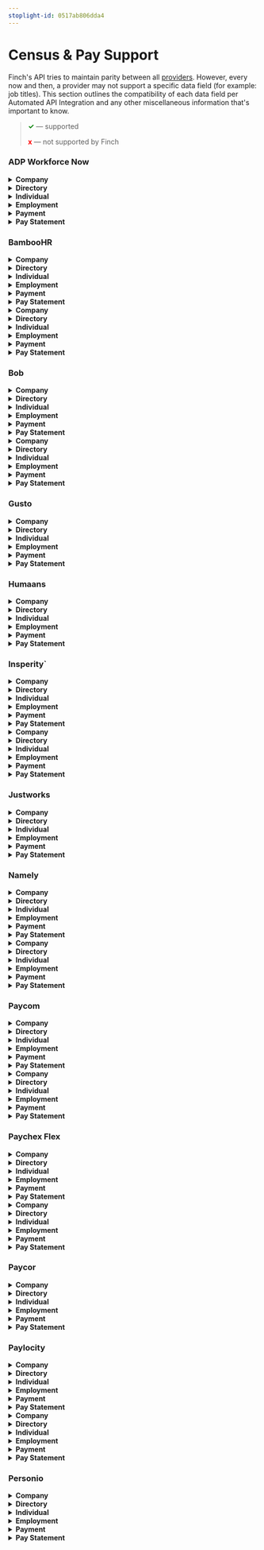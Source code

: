 ```yaml
---
stoplight-id: 0517ab806dda4
---
```


# Census & Pay Support

Finch's API tries to maintain parity between all [providers](./Providers.md). However, every now and then, a provider may not support a specific data field (for example: job titles). This section outlines the compatibility of each data field per Automated API Integration and any other miscellaneous information that's important to know.

<!-- theme: info -->

> <strong><span style="color:green">✓</span></strong> — supported
>
> <strong><span style="color:red">x</span></strong> — not supported by Finch

### ADP Workforce Now
<!--
type: tab
title: Credentials
-->
<details>
<summary><strong style="display:inline">Company</strong></summary>


  Field | Support
  ---- | -----
  `id` | <strong><span style="color:green">✓</span></strong>
  `legal_name` | <strong><span style="color:green">✓</span></strong>
  `entity.type` | <strong><span style="color:green">✓</span></strong>
  `entity.subtype` | <strong><span style="color:green">✓</span></strong>
  `primary_email` | <strong><span style="color:green">✓</span></strong>
  `primary_phone_number` | <strong><span style="color:green">✓</span></strong>
  `ein` | <strong><span style="color:green">✓</span></strong>
  `departments[]` | <strong><span style="color:green">✓</span></strong>
  `departments[].parent`| <strong><span style="color:green">✓</span></strong>
  `departments[].parent.name`| <strong><span style="color:green">✓</span></strong>
  `locations[].line1` | <strong><span style="color:red">x</span></strong>
  `locations[].line2` | <strong><span style="color:red">x</span></strong>
  `locations[].city` | <strong><span style="color:red">x</span></strong>
  `locations[].state` |<strong><span style="color:red">x</span></strong>
  `locations[].postal_code` | <strong><span style="color:red">x</span></strong>
  `locations[].country` | <strong><span style="color:red">x</span></strong>
  `accounts[].routing_number` | <strong><span style="color:red">x</span></strong>
  `accounts[].account_name` | <strong><span style="color:red">x</span></strong>
  `accounts[].institution_name` | <strong><span style="color:red">x</span></strong>
  `accounts[].account_type` | <strong><span style="color:red">x</span></strong>
  `accounts[].account_number` | <strong><span style="color:red">x</span></strong>

</details>

<details>
<summary><strong style="display:inline">Directory</strong></summary>

  Field | Support
  --- | ---
  `id` | <strong><span style="color:green">✓</span></strong>
  `first_name` | <strong><span style="color:green">✓</span></strong>
  `middle_name` | <strong><span style="color:green">✓</span></strong>
  `last_name` | <strong><span style="color:green">✓</span></strong>
  `manager.id` | <strong><span style="color:green">✓</span></strong>
  `department.name` | <strong><span style="color:green">✓</span></strong>
  `is_active` | <strong><span style="color:green">✓</span></strong>

</details>

<details>
<summary><strong style="display:inline">Individual</strong></summary>


  Field | Support
  --- | ---
  `id` | <strong><span style="color:green">✓</span></strong>
  `first_name` | <strong><span style="color:green">✓</span></strong>
  `middle_name` | <strong><span style="color:green">✓</span></strong>
  `last_name` | <strong><span style="color:green">✓</span></strong>
  `manager.id` | <strong><span style="color:green">✓</span></strong>
  `department.name` | <strong><span style="color:green">✓</span></strong>
  `is_active` | <strong><span style="color:green">✓</span></strong>

</details>

<details>
<summary><strong style="display:inline">Employment</strong></summary>


  Field | Support
  --- | ---
  `id` | <strong><span style="color:green">✓</span></strong>
  `first_name` | <strong><span style="color:green">✓</span></strong>
  `middle_name` | <strong><span style="color:green">✓</span></strong>
  `last_name` | <strong><span style="color:green">✓</span></strong>
  `manager.id` | <strong><span style="color:green">✓</span></strong>
  `department.name` | <strong><span style="color:green">✓</span></strong>
  `is_active` | <strong><span style="color:green">✓</span></strong>

</details>

<details>
<summary><strong style="display:inline">Payment</strong></summary>


  Field | Support
  --- | ---
  `id` | <strong><span style="color:green">✓</span></strong>
  `first_name` | <strong><span style="color:green">✓</span></strong>
  `middle_name` | <strong><span style="color:green">✓</span></strong>
  `last_name` | <strong><span style="color:green">✓</span></strong>
  `manager.id` | <strong><span style="color:green">✓</span></strong>
  `department.name` | <strong><span style="color:green">✓</span></strong>
  `is_active` | <strong><span style="color:green">✓</span></strong>

</details>

<details>
<summary><strong style="display:inline">Pay Statement</strong></summary>


  Field | Support
  --- | ---
  `id` | <strong><span style="color:green">✓</span></strong>
  `first_name` | <strong><span style="color:green">✓</span></strong>
  `middle_name` | <strong><span style="color:green">✓</span></strong>
  `last_name` | <strong><span style="color:green">✓</span></strong>
  `manager.id` | <strong><span style="color:green">✓</span></strong>
  `department.name` | <strong><span style="color:green">✓</span></strong>
  `is_active` | <strong><span style="color:green">✓</span></strong>

</details>

<!-- type: tab-end -->

### BambooHR
<!--
type: tab
title: Credentials
-->
<details>
<summary><strong style="display:inline">Company</strong></summary>


  Field | Support
  ---- | -----
  `id` | <strong><span style="color:green">✓</span></strong>
  `legal_name` | <strong><span style="color:green">✓</span></strong>
  `entity.type` | <strong><span style="color:green">✓</span></strong>
  `entity.subtype` | <strong><span style="color:green">✓</span></strong>
  `primary_email` | <strong><span style="color:green">✓</span></strong>
  `primary_phone_number` | <strong><span style="color:green">✓</span></strong>
  `ein` | <strong><span style="color:green">✓</span></strong>
  `departments[]` | <strong><span style="color:green">✓</span></strong>
  `departments[].parent`| <strong><span style="color:green">✓</span></strong>
  `departments[].parent.name`| <strong><span style="color:green">✓</span></strong>
  `locations[].line1` | <strong><span style="color:red">x</span></strong>
  `locations[].line2` | <strong><span style="color:red">x</span></strong>
  `locations[].city` | <strong><span style="color:red">x</span></strong>
  `locations[].state` |<strong><span style="color:red">x</span></strong>
  `locations[].postal_code` | <strong><span style="color:red">x</span></strong>
  `locations[].country` | <strong><span style="color:red">x</span></strong>
  `accounts[].routing_number` | <strong><span style="color:red">x</span></strong>
  `accounts[].account_name` | <strong><span style="color:red">x</span></strong>
  `accounts[].institution_name` | <strong><span style="color:red">x</span></strong>
  `accounts[].account_type` | <strong><span style="color:red">x</span></strong>
  `accounts[].account_number` | <strong><span style="color:red">x</span></strong>

</details>

<details>
<summary><strong style="display:inline">Directory</strong></summary>

  Field | Support
  --- | ---
  `id` | <strong><span style="color:green">✓</span></strong>
  `first_name` | <strong><span style="color:green">✓</span></strong>
  `middle_name` | <strong><span style="color:green">✓</span></strong>
  `last_name` | <strong><span style="color:green">✓</span></strong>
  `manager.id` | <strong><span style="color:green">✓</span></strong>
  `department.name` | <strong><span style="color:green">✓</span></strong>
  `is_active` | <strong><span style="color:green">✓</span></strong>

</details>

<details>
<summary><strong style="display:inline">Individual</strong></summary>


  Field | Support
  --- | ---
  `id` | <strong><span style="color:green">✓</span></strong>
  `first_name` | <strong><span style="color:green">✓</span></strong>
  `middle_name` | <strong><span style="color:green">✓</span></strong>
  `last_name` | <strong><span style="color:green">✓</span></strong>
  `manager.id` | <strong><span style="color:green">✓</span></strong>
  `department.name` | <strong><span style="color:green">✓</span></strong>
  `is_active` | <strong><span style="color:green">✓</span></strong>

</details>

<details>
<summary><strong style="display:inline">Employment</strong></summary>


  Field | Support
  --- | ---
  `id` | <strong><span style="color:green">✓</span></strong>
  `first_name` | <strong><span style="color:green">✓</span></strong>
  `middle_name` | <strong><span style="color:green">✓</span></strong>
  `last_name` | <strong><span style="color:green">✓</span></strong>
  `manager.id` | <strong><span style="color:green">✓</span></strong>
  `department.name` | <strong><span style="color:green">✓</span></strong>
  `is_active` | <strong><span style="color:green">✓</span></strong>

</details>

<details>
<summary><strong style="display:inline">Payment</strong></summary>


  Field | Support
  --- | ---
  `id` | <strong><span style="color:green">✓</span></strong>
  `first_name` | <strong><span style="color:green">✓</span></strong>
  `middle_name` | <strong><span style="color:green">✓</span></strong>
  `last_name` | <strong><span style="color:green">✓</span></strong>
  `manager.id` | <strong><span style="color:green">✓</span></strong>
  `department.name` | <strong><span style="color:green">✓</span></strong>
  `is_active` | <strong><span style="color:green">✓</span></strong>

</details>

<details>
<summary><strong style="display:inline">Pay Statement</strong></summary>


  Field | Support
  --- | ---
  `id` | <strong><span style="color:green">✓</span></strong>
  `first_name` | <strong><span style="color:green">✓</span></strong>
  `middle_name` | <strong><span style="color:green">✓</span></strong>
  `last_name` | <strong><span style="color:green">✓</span></strong>
  `manager.id` | <strong><span style="color:green">✓</span></strong>
  `department.name` | <strong><span style="color:green">✓</span></strong>
  `is_active` | <strong><span style="color:green">✓</span></strong>

</details>


<!--
type: tab
title: API
-->
<details>
<summary><strong style="display:inline">Company</strong></summary>


  Field | Support
  ---- | -----
  `id` | <strong><span style="color:green">✓</span></strong>
  `legal_name` | <strong><span style="color:green">✓</span></strong>
  `entity.type` | <strong><span style="color:green">✓</span></strong>
  `entity.subtype` | <strong><span style="color:green">✓</span></strong>
  `primary_email` | <strong><span style="color:green">✓</span></strong>
  `primary_phone_number` | <strong><span style="color:green">✓</span></strong>
  `ein` | <strong><span style="color:green">✓</span></strong>
  `departments[]` | <strong><span style="color:green">✓</span></strong>
  `departments[].parent`| <strong><span style="color:green">✓</span></strong>
  `departments[].parent.name`| <strong><span style="color:green">✓</span></strong>
  `locations[].line1` | <strong><span style="color:red">x</span></strong>
  `locations[].line2` | <strong><span style="color:red">x</span></strong>
  `locations[].city` | <strong><span style="color:red">x</span></strong>
  `locations[].state` |<strong><span style="color:red">x</span></strong>
  `locations[].postal_code` | <strong><span style="color:red">x</span></strong>
  `locations[].country` | <strong><span style="color:red">x</span></strong>
  `accounts[].routing_number` | <strong><span style="color:red">x</span></strong>
  `accounts[].account_name` | <strong><span style="color:red">x</span></strong>
  `accounts[].institution_name` | <strong><span style="color:red">x</span></strong>
  `accounts[].account_type` | <strong><span style="color:red">x</span></strong>
  `accounts[].account_number` | <strong><span style="color:red">x</span></strong>

</details>

<details>
<summary><strong style="display:inline">Directory</strong></summary>

  Field | Support
  --- | ---
  `id` | <strong><span style="color:green">✓</span></strong>
  `first_name` | <strong><span style="color:green">✓</span></strong>
  `middle_name` | <strong><span style="color:green">✓</span></strong>
  `last_name` | <strong><span style="color:green">✓</span></strong>
  `manager.id` | <strong><span style="color:green">✓</span></strong>
  `department.name` | <strong><span style="color:green">✓</span></strong>
  `is_active` | <strong><span style="color:green">✓</span></strong>

</details>

<details>
<summary><strong style="display:inline">Individual</strong></summary>


  Field | Support
  --- | ---
  `id` | <strong><span style="color:green">✓</span></strong>
  `first_name` | <strong><span style="color:green">✓</span></strong>
  `middle_name` | <strong><span style="color:green">✓</span></strong>
  `last_name` | <strong><span style="color:green">✓</span></strong>
  `manager.id` | <strong><span style="color:green">✓</span></strong>
  `department.name` | <strong><span style="color:green">✓</span></strong>
  `is_active` | <strong><span style="color:green">✓</span></strong>

</details>

<details>
<summary><strong style="display:inline">Employment</strong></summary>


  Field | Support
  --- | ---
  `id` | <strong><span style="color:green">✓</span></strong>
  `first_name` | <strong><span style="color:green">✓</span></strong>
  `middle_name` | <strong><span style="color:green">✓</span></strong>
  `last_name` | <strong><span style="color:green">✓</span></strong>
  `manager.id` | <strong><span style="color:green">✓</span></strong>
  `department.name` | <strong><span style="color:green">✓</span></strong>
  `is_active` | <strong><span style="color:green">✓</span></strong>

</details>

<details>
<summary><strong style="display:inline">Payment</strong></summary>


  Field | Support
  --- | ---
  `id` | <strong><span style="color:green">✓</span></strong>
  `first_name` | <strong><span style="color:green">✓</span></strong>
  `middle_name` | <strong><span style="color:green">✓</span></strong>
  `last_name` | <strong><span style="color:green">✓</span></strong>
  `manager.id` | <strong><span style="color:green">✓</span></strong>
  `department.name` | <strong><span style="color:green">✓</span></strong>
  `is_active` | <strong><span style="color:green">✓</span></strong>

</details>

<details>
<summary><strong style="display:inline">Pay Statement</strong></summary>


  Field | Support
  --- | ---
  `id` | <strong><span style="color:green">✓</span></strong>
  `first_name` | <strong><span style="color:green">✓</span></strong>
  `middle_name` | <strong><span style="color:green">✓</span></strong>
  `last_name` | <strong><span style="color:green">✓</span></strong>
  `manager.id` | <strong><span style="color:green">✓</span></strong>
  `department.name` | <strong><span style="color:green">✓</span></strong>
  `is_active` | <strong><span style="color:green">✓</span></strong>

</details>

<!-- type: tab-end -->

### Bob
<!--
type: tab
title: Credentials
-->
<details>
<summary><strong style="display:inline">Company</strong></summary>


  Field | Support
  ---- | -----
  `id` | <strong><span style="color:green">✓</span></strong>
  `legal_name` | <strong><span style="color:green">✓</span></strong>
  `entity.type` | <strong><span style="color:green">✓</span></strong>
  `entity.subtype` | <strong><span style="color:green">✓</span></strong>
  `primary_email` | <strong><span style="color:green">✓</span></strong>
  `primary_phone_number` | <strong><span style="color:green">✓</span></strong>
  `ein` | <strong><span style="color:green">✓</span></strong>
  `departments[]` | <strong><span style="color:green">✓</span></strong>
  `departments[].parent`| <strong><span style="color:green">✓</span></strong>
  `departments[].parent.name`| <strong><span style="color:green">✓</span></strong>
  `locations[].line1` | <strong><span style="color:red">x</span></strong>
  `locations[].line2` | <strong><span style="color:red">x</span></strong>
  `locations[].city` | <strong><span style="color:red">x</span></strong>
  `locations[].state` |<strong><span style="color:red">x</span></strong>
  `locations[].postal_code` | <strong><span style="color:red">x</span></strong>
  `locations[].country` | <strong><span style="color:red">x</span></strong>
  `accounts[].routing_number` | <strong><span style="color:red">x</span></strong>
  `accounts[].account_name` | <strong><span style="color:red">x</span></strong>
  `accounts[].institution_name` | <strong><span style="color:red">x</span></strong>
  `accounts[].account_type` | <strong><span style="color:red">x</span></strong>
  `accounts[].account_number` | <strong><span style="color:red">x</span></strong>

</details>

<details>
<summary><strong style="display:inline">Directory</strong></summary>

  Field | Support
  --- | ---
  `id` | <strong><span style="color:green">✓</span></strong>
  `first_name` | <strong><span style="color:green">✓</span></strong>
  `middle_name` | <strong><span style="color:green">✓</span></strong>
  `last_name` | <strong><span style="color:green">✓</span></strong>
  `manager.id` | <strong><span style="color:green">✓</span></strong>
  `department.name` | <strong><span style="color:green">✓</span></strong>
  `is_active` | <strong><span style="color:green">✓</span></strong>

</details>

<details>
<summary><strong style="display:inline">Individual</strong></summary>


  Field | Support
  --- | ---
  `id` | <strong><span style="color:green">✓</span></strong>
  `first_name` | <strong><span style="color:green">✓</span></strong>
  `middle_name` | <strong><span style="color:green">✓</span></strong>
  `last_name` | <strong><span style="color:green">✓</span></strong>
  `manager.id` | <strong><span style="color:green">✓</span></strong>
  `department.name` | <strong><span style="color:green">✓</span></strong>
  `is_active` | <strong><span style="color:green">✓</span></strong>

</details>

<details>
<summary><strong style="display:inline">Employment</strong></summary>


  Field | Support
  --- | ---
  `id` | <strong><span style="color:green">✓</span></strong>
  `first_name` | <strong><span style="color:green">✓</span></strong>
  `middle_name` | <strong><span style="color:green">✓</span></strong>
  `last_name` | <strong><span style="color:green">✓</span></strong>
  `manager.id` | <strong><span style="color:green">✓</span></strong>
  `department.name` | <strong><span style="color:green">✓</span></strong>
  `is_active` | <strong><span style="color:green">✓</span></strong>

</details>

<details>
<summary><strong style="display:inline">Payment</strong></summary>


  Field | Support
  --- | ---
  `id` | <strong><span style="color:green">✓</span></strong>
  `first_name` | <strong><span style="color:green">✓</span></strong>
  `middle_name` | <strong><span style="color:green">✓</span></strong>
  `last_name` | <strong><span style="color:green">✓</span></strong>
  `manager.id` | <strong><span style="color:green">✓</span></strong>
  `department.name` | <strong><span style="color:green">✓</span></strong>
  `is_active` | <strong><span style="color:green">✓</span></strong>

</details>

<details>
<summary><strong style="display:inline">Pay Statement</strong></summary>


  Field | Support
  --- | ---
  `id` | <strong><span style="color:green">✓</span></strong>
  `first_name` | <strong><span style="color:green">✓</span></strong>
  `middle_name` | <strong><span style="color:green">✓</span></strong>
  `last_name` | <strong><span style="color:green">✓</span></strong>
  `manager.id` | <strong><span style="color:green">✓</span></strong>
  `department.name` | <strong><span style="color:green">✓</span></strong>
  `is_active` | <strong><span style="color:green">✓</span></strong>

</details>

<!--
type: tab
title: API
-->
<details>
<summary><strong style="display:inline">Company</strong></summary>


  Field | Support
  ---- | -----
  `id` | <strong><span style="color:green">✓</span></strong>
  `legal_name` | <strong><span style="color:green">✓</span></strong>
  `entity.type` | <strong><span style="color:green">✓</span></strong>
  `entity.subtype` | <strong><span style="color:green">✓</span></strong>
  `primary_email` | <strong><span style="color:green">✓</span></strong>
  `primary_phone_number` | <strong><span style="color:green">✓</span></strong>
  `ein` | <strong><span style="color:green">✓</span></strong>
  `departments[]` | <strong><span style="color:green">✓</span></strong>
  `departments[].parent`| <strong><span style="color:green">✓</span></strong>
  `departments[].parent.name`| <strong><span style="color:green">✓</span></strong>
  `locations[].line1` | <strong><span style="color:red">x</span></strong>
  `locations[].line2` | <strong><span style="color:red">x</span></strong>
  `locations[].city` | <strong><span style="color:red">x</span></strong>
  `locations[].state` |<strong><span style="color:red">x</span></strong>
  `locations[].postal_code` | <strong><span style="color:red">x</span></strong>
  `locations[].country` | <strong><span style="color:red">x</span></strong>
  `accounts[].routing_number` | <strong><span style="color:red">x</span></strong>
  `accounts[].account_name` | <strong><span style="color:red">x</span></strong>
  `accounts[].institution_name` | <strong><span style="color:red">x</span></strong>
  `accounts[].account_type` | <strong><span style="color:red">x</span></strong>
  `accounts[].account_number` | <strong><span style="color:red">x</span></strong>

</details>

<details>
<summary><strong style="display:inline">Directory</strong></summary>

  Field | Support
  --- | ---
  `id` | <strong><span style="color:green">✓</span></strong>
  `first_name` | <strong><span style="color:green">✓</span></strong>
  `middle_name` | <strong><span style="color:green">✓</span></strong>
  `last_name` | <strong><span style="color:green">✓</span></strong>
  `manager.id` | <strong><span style="color:green">✓</span></strong>
  `department.name` | <strong><span style="color:green">✓</span></strong>
  `is_active` | <strong><span style="color:green">✓</span></strong>

</details>

<details>
<summary><strong style="display:inline">Individual</strong></summary>


  Field | Support
  --- | ---
  `id` | <strong><span style="color:green">✓</span></strong>
  `first_name` | <strong><span style="color:green">✓</span></strong>
  `middle_name` | <strong><span style="color:green">✓</span></strong>
  `last_name` | <strong><span style="color:green">✓</span></strong>
  `manager.id` | <strong><span style="color:green">✓</span></strong>
  `department.name` | <strong><span style="color:green">✓</span></strong>
  `is_active` | <strong><span style="color:green">✓</span></strong>

</details>

<details>
<summary><strong style="display:inline">Employment</strong></summary>


  Field | Support
  --- | ---
  `id` | <strong><span style="color:green">✓</span></strong>
  `first_name` | <strong><span style="color:green">✓</span></strong>
  `middle_name` | <strong><span style="color:green">✓</span></strong>
  `last_name` | <strong><span style="color:green">✓</span></strong>
  `manager.id` | <strong><span style="color:green">✓</span></strong>
  `department.name` | <strong><span style="color:green">✓</span></strong>
  `is_active` | <strong><span style="color:green">✓</span></strong>

</details>

<details>
<summary><strong style="display:inline">Payment</strong></summary>


  Field | Support
  --- | ---
  `id` | <strong><span style="color:green">✓</span></strong>
  `first_name` | <strong><span style="color:green">✓</span></strong>
  `middle_name` | <strong><span style="color:green">✓</span></strong>
  `last_name` | <strong><span style="color:green">✓</span></strong>
  `manager.id` | <strong><span style="color:green">✓</span></strong>
  `department.name` | <strong><span style="color:green">✓</span></strong>
  `is_active` | <strong><span style="color:green">✓</span></strong>

</details>

<details>
<summary><strong style="display:inline">Pay Statement</strong></summary>


  Field | Support
  --- | ---
  `id` | <strong><span style="color:green">✓</span></strong>
  `first_name` | <strong><span style="color:green">✓</span></strong>
  `middle_name` | <strong><span style="color:green">✓</span></strong>
  `last_name` | <strong><span style="color:green">✓</span></strong>
  `manager.id` | <strong><span style="color:green">✓</span></strong>
  `department.name` | <strong><span style="color:green">✓</span></strong>
  `is_active` | <strong><span style="color:green">✓</span></strong>

</details>

<!-- type: tab-end -->

### Gusto
<!--
type: tab
title: Credentials
-->
<details>
<summary><strong style="display:inline">Company</strong></summary>


  Field | Support
  ---- | -----
  `id` | <strong><span style="color:green">✓</span></strong>
  `legal_name` | <strong><span style="color:green">✓</span></strong>
  `entity.type` | <strong><span style="color:green">✓</span></strong>
  `entity.subtype` | <strong><span style="color:green">✓</span></strong>
  `primary_email` | <strong><span style="color:green">✓</span></strong>
  `primary_phone_number` | <strong><span style="color:green">✓</span></strong>
  `ein` | <strong><span style="color:green">✓</span></strong>
  `departments[]` | <strong><span style="color:green">✓</span></strong>
  `departments[].parent`| <strong><span style="color:green">✓</span></strong>
  `departments[].parent.name`| <strong><span style="color:green">✓</span></strong>
  `locations[].line1` | <strong><span style="color:red">x</span></strong>
  `locations[].line2` | <strong><span style="color:red">x</span></strong>
  `locations[].city` | <strong><span style="color:red">x</span></strong>
  `locations[].state` |<strong><span style="color:red">x</span></strong>
  `locations[].postal_code` | <strong><span style="color:red">x</span></strong>
  `locations[].country` | <strong><span style="color:red">x</span></strong>
  `accounts[].routing_number` | <strong><span style="color:red">x</span></strong>
  `accounts[].account_name` | <strong><span style="color:red">x</span></strong>
  `accounts[].institution_name` | <strong><span style="color:red">x</span></strong>
  `accounts[].account_type` | <strong><span style="color:red">x</span></strong>
  `accounts[].account_number` | <strong><span style="color:red">x</span></strong>

</details>

<details>
<summary><strong style="display:inline">Directory</strong></summary>

  Field | Support
  --- | ---
  `id` | <strong><span style="color:green">✓</span></strong>
  `first_name` | <strong><span style="color:green">✓</span></strong>
  `middle_name` | <strong><span style="color:green">✓</span></strong>
  `last_name` | <strong><span style="color:green">✓</span></strong>
  `manager.id` | <strong><span style="color:green">✓</span></strong>
  `department.name` | <strong><span style="color:green">✓</span></strong>
  `is_active` | <strong><span style="color:green">✓</span></strong>

</details>

<details>
<summary><strong style="display:inline">Individual</strong></summary>


  Field | Support
  --- | ---
  `id` | <strong><span style="color:green">✓</span></strong>
  `first_name` | <strong><span style="color:green">✓</span></strong>
  `middle_name` | <strong><span style="color:green">✓</span></strong>
  `last_name` | <strong><span style="color:green">✓</span></strong>
  `manager.id` | <strong><span style="color:green">✓</span></strong>
  `department.name` | <strong><span style="color:green">✓</span></strong>
  `is_active` | <strong><span style="color:green">✓</span></strong>

</details>

<details>
<summary><strong style="display:inline">Employment</strong></summary>


  Field | Support
  --- | ---
  `id` | <strong><span style="color:green">✓</span></strong>
  `first_name` | <strong><span style="color:green">✓</span></strong>
  `middle_name` | <strong><span style="color:green">✓</span></strong>
  `last_name` | <strong><span style="color:green">✓</span></strong>
  `manager.id` | <strong><span style="color:green">✓</span></strong>
  `department.name` | <strong><span style="color:green">✓</span></strong>
  `is_active` | <strong><span style="color:green">✓</span></strong>

</details>

<details>
<summary><strong style="display:inline">Payment</strong></summary>


  Field | Support
  --- | ---
  `id` | <strong><span style="color:green">✓</span></strong>
  `first_name` | <strong><span style="color:green">✓</span></strong>
  `middle_name` | <strong><span style="color:green">✓</span></strong>
  `last_name` | <strong><span style="color:green">✓</span></strong>
  `manager.id` | <strong><span style="color:green">✓</span></strong>
  `department.name` | <strong><span style="color:green">✓</span></strong>
  `is_active` | <strong><span style="color:green">✓</span></strong>

</details>

<details>
<summary><strong style="display:inline">Pay Statement</strong></summary>


  Field | Support
  --- | ---
  `id` | <strong><span style="color:green">✓</span></strong>
  `first_name` | <strong><span style="color:green">✓</span></strong>
  `middle_name` | <strong><span style="color:green">✓</span></strong>
  `last_name` | <strong><span style="color:green">✓</span></strong>
  `manager.id` | <strong><span style="color:green">✓</span></strong>
  `department.name` | <strong><span style="color:green">✓</span></strong>
  `is_active` | <strong><span style="color:green">✓</span></strong>

</details>

<!-- type: tab-end -->

### Humaans
<!--
type: tab
title: API
-->
<details>
<summary><strong style="display:inline">Company</strong></summary>


  Field | Support
  ---- | -----
  `id` | <strong><span style="color:green">✓</span></strong>
  `legal_name` | <strong><span style="color:green">✓</span></strong>
  `entity.type` | <strong><span style="color:green">✓</span></strong>
  `entity.subtype` | <strong><span style="color:green">✓</span></strong>
  `primary_email` | <strong><span style="color:green">✓</span></strong>
  `primary_phone_number` | <strong><span style="color:green">✓</span></strong>
  `ein` | <strong><span style="color:green">✓</span></strong>
  `departments[]` | <strong><span style="color:green">✓</span></strong>
  `departments[].parent`| <strong><span style="color:green">✓</span></strong>
  `departments[].parent.name`| <strong><span style="color:green">✓</span></strong>
  `locations[].line1` | <strong><span style="color:red">x</span></strong>
  `locations[].line2` | <strong><span style="color:red">x</span></strong>
  `locations[].city` | <strong><span style="color:red">x</span></strong>
  `locations[].state` |<strong><span style="color:red">x</span></strong>
  `locations[].postal_code` | <strong><span style="color:red">x</span></strong>
  `locations[].country` | <strong><span style="color:red">x</span></strong>
  `accounts[].routing_number` | <strong><span style="color:red">x</span></strong>
  `accounts[].account_name` | <strong><span style="color:red">x</span></strong>
  `accounts[].institution_name` | <strong><span style="color:red">x</span></strong>
  `accounts[].account_type` | <strong><span style="color:red">x</span></strong>
  `accounts[].account_number` | <strong><span style="color:red">x</span></strong>

</details>

<details>
<summary><strong style="display:inline">Directory</strong></summary>

  Field | Support
  --- | ---
  `id` | <strong><span style="color:green">✓</span></strong>
  `first_name` | <strong><span style="color:green">✓</span></strong>
  `middle_name` | <strong><span style="color:green">✓</span></strong>
  `last_name` | <strong><span style="color:green">✓</span></strong>
  `manager.id` | <strong><span style="color:green">✓</span></strong>
  `department.name` | <strong><span style="color:green">✓</span></strong>
  `is_active` | <strong><span style="color:green">✓</span></strong>

</details>

<details>
<summary><strong style="display:inline">Individual</strong></summary>


  Field | Support
  --- | ---
  `id` | <strong><span style="color:green">✓</span></strong>
  `first_name` | <strong><span style="color:green">✓</span></strong>
  `middle_name` | <strong><span style="color:green">✓</span></strong>
  `last_name` | <strong><span style="color:green">✓</span></strong>
  `manager.id` | <strong><span style="color:green">✓</span></strong>
  `department.name` | <strong><span style="color:green">✓</span></strong>
  `is_active` | <strong><span style="color:green">✓</span></strong>

</details>

<details>
<summary><strong style="display:inline">Employment</strong></summary>


  Field | Support
  --- | ---
  `id` | <strong><span style="color:green">✓</span></strong>
  `first_name` | <strong><span style="color:green">✓</span></strong>
  `middle_name` | <strong><span style="color:green">✓</span></strong>
  `last_name` | <strong><span style="color:green">✓</span></strong>
  `manager.id` | <strong><span style="color:green">✓</span></strong>
  `department.name` | <strong><span style="color:green">✓</span></strong>
  `is_active` | <strong><span style="color:green">✓</span></strong>

</details>

<details>
<summary><strong style="display:inline">Payment</strong></summary>


  Field | Support
  --- | ---
  `id` | <strong><span style="color:green">✓</span></strong>
  `first_name` | <strong><span style="color:green">✓</span></strong>
  `middle_name` | <strong><span style="color:green">✓</span></strong>
  `last_name` | <strong><span style="color:green">✓</span></strong>
  `manager.id` | <strong><span style="color:green">✓</span></strong>
  `department.name` | <strong><span style="color:green">✓</span></strong>
  `is_active` | <strong><span style="color:green">✓</span></strong>

</details>

<details>
<summary><strong style="display:inline">Pay Statement</strong></summary>


  Field | Support
  --- | ---
  `id` | <strong><span style="color:green">✓</span></strong>
  `first_name` | <strong><span style="color:green">✓</span></strong>
  `middle_name` | <strong><span style="color:green">✓</span></strong>
  `last_name` | <strong><span style="color:green">✓</span></strong>
  `manager.id` | <strong><span style="color:green">✓</span></strong>
  `department.name` | <strong><span style="color:green">✓</span></strong>
  `is_active` | <strong><span style="color:green">✓</span></strong>

</details>

<!-- type: tab-end -->

### Insperity`
<!--
type: tab
title: Credentials
-->
<details>
<summary><strong style="display:inline">Company</strong></summary>


  Field | Support
  ---- | -----
  `id` | <strong><span style="color:green">✓</span></strong>
  `legal_name` | <strong><span style="color:green">✓</span></strong>
  `entity.type` | <strong><span style="color:green">✓</span></strong>
  `entity.subtype` | <strong><span style="color:green">✓</span></strong>
  `primary_email` | <strong><span style="color:green">✓</span></strong>
  `primary_phone_number` | <strong><span style="color:green">✓</span></strong>
  `ein` | <strong><span style="color:green">✓</span></strong>
  `departments[]` | <strong><span style="color:green">✓</span></strong>
  `departments[].parent`| <strong><span style="color:green">✓</span></strong>
  `departments[].parent.name`| <strong><span style="color:green">✓</span></strong>
  `locations[].line1` | <strong><span style="color:red">x</span></strong>
  `locations[].line2` | <strong><span style="color:red">x</span></strong>
  `locations[].city` | <strong><span style="color:red">x</span></strong>
  `locations[].state` |<strong><span style="color:red">x</span></strong>
  `locations[].postal_code` | <strong><span style="color:red">x</span></strong>
  `locations[].country` | <strong><span style="color:red">x</span></strong>
  `accounts[].routing_number` | <strong><span style="color:red">x</span></strong>
  `accounts[].account_name` | <strong><span style="color:red">x</span></strong>
  `accounts[].institution_name` | <strong><span style="color:red">x</span></strong>
  `accounts[].account_type` | <strong><span style="color:red">x</span></strong>
  `accounts[].account_number` | <strong><span style="color:red">x</span></strong>

</details>

<details>
<summary><strong style="display:inline">Directory</strong></summary>

  Field | Support
  --- | ---
  `id` | <strong><span style="color:green">✓</span></strong>
  `first_name` | <strong><span style="color:green">✓</span></strong>
  `middle_name` | <strong><span style="color:green">✓</span></strong>
  `last_name` | <strong><span style="color:green">✓</span></strong>
  `manager.id` | <strong><span style="color:green">✓</span></strong>
  `department.name` | <strong><span style="color:green">✓</span></strong>
  `is_active` | <strong><span style="color:green">✓</span></strong>

</details>

<details>
<summary><strong style="display:inline">Individual</strong></summary>


  Field | Support
  --- | ---
  `id` | <strong><span style="color:green">✓</span></strong>
  `first_name` | <strong><span style="color:green">✓</span></strong>
  `middle_name` | <strong><span style="color:green">✓</span></strong>
  `last_name` | <strong><span style="color:green">✓</span></strong>
  `manager.id` | <strong><span style="color:green">✓</span></strong>
  `department.name` | <strong><span style="color:green">✓</span></strong>
  `is_active` | <strong><span style="color:green">✓</span></strong>

</details>

<details>
<summary><strong style="display:inline">Employment</strong></summary>


  Field | Support
  --- | ---
  `id` | <strong><span style="color:green">✓</span></strong>
  `first_name` | <strong><span style="color:green">✓</span></strong>
  `middle_name` | <strong><span style="color:green">✓</span></strong>
  `last_name` | <strong><span style="color:green">✓</span></strong>
  `manager.id` | <strong><span style="color:green">✓</span></strong>
  `department.name` | <strong><span style="color:green">✓</span></strong>
  `is_active` | <strong><span style="color:green">✓</span></strong>

</details>

<details>
<summary><strong style="display:inline">Payment</strong></summary>


  Field | Support
  --- | ---
  `id` | <strong><span style="color:green">✓</span></strong>
  `first_name` | <strong><span style="color:green">✓</span></strong>
  `middle_name` | <strong><span style="color:green">✓</span></strong>
  `last_name` | <strong><span style="color:green">✓</span></strong>
  `manager.id` | <strong><span style="color:green">✓</span></strong>
  `department.name` | <strong><span style="color:green">✓</span></strong>
  `is_active` | <strong><span style="color:green">✓</span></strong>

</details>

<details>
<summary><strong style="display:inline">Pay Statement</strong></summary>


  Field | Support
  --- | ---
  `id` | <strong><span style="color:green">✓</span></strong>
  `first_name` | <strong><span style="color:green">✓</span></strong>
  `middle_name` | <strong><span style="color:green">✓</span></strong>
  `last_name` | <strong><span style="color:green">✓</span></strong>
  `manager.id` | <strong><span style="color:green">✓</span></strong>
  `department.name` | <strong><span style="color:green">✓</span></strong>
  `is_active` | <strong><span style="color:green">✓</span></strong>

</details>

<!--
type: tab
title: API
-->
<details>
<summary><strong style="display:inline">Company</strong></summary>


  Field | Support
  ---- | -----
  `id` | <strong><span style="color:green">✓</span></strong>
  `legal_name` | <strong><span style="color:green">✓</span></strong>
  `entity.type` | <strong><span style="color:green">✓</span></strong>
  `entity.subtype` | <strong><span style="color:green">✓</span></strong>
  `primary_email` | <strong><span style="color:green">✓</span></strong>
  `primary_phone_number` | <strong><span style="color:green">✓</span></strong>
  `ein` | <strong><span style="color:green">✓</span></strong>
  `departments[]` | <strong><span style="color:green">✓</span></strong>
  `departments[].parent`| <strong><span style="color:green">✓</span></strong>
  `departments[].parent.name`| <strong><span style="color:green">✓</span></strong>
  `locations[].line1` | <strong><span style="color:red">x</span></strong>
  `locations[].line2` | <strong><span style="color:red">x</span></strong>
  `locations[].city` | <strong><span style="color:red">x</span></strong>
  `locations[].state` |<strong><span style="color:red">x</span></strong>
  `locations[].postal_code` | <strong><span style="color:red">x</span></strong>
  `locations[].country` | <strong><span style="color:red">x</span></strong>
  `accounts[].routing_number` | <strong><span style="color:red">x</span></strong>
  `accounts[].account_name` | <strong><span style="color:red">x</span></strong>
  `accounts[].institution_name` | <strong><span style="color:red">x</span></strong>
  `accounts[].account_type` | <strong><span style="color:red">x</span></strong>
  `accounts[].account_number` | <strong><span style="color:red">x</span></strong>

</details>

<details>
<summary><strong style="display:inline">Directory</strong></summary>

  Field | Support
  --- | ---
  `id` | <strong><span style="color:green">✓</span></strong>
  `first_name` | <strong><span style="color:green">✓</span></strong>
  `middle_name` | <strong><span style="color:green">✓</span></strong>
  `last_name` | <strong><span style="color:green">✓</span></strong>
  `manager.id` | <strong><span style="color:green">✓</span></strong>
  `department.name` | <strong><span style="color:green">✓</span></strong>
  `is_active` | <strong><span style="color:green">✓</span></strong>

</details>

<details>
<summary><strong style="display:inline">Individual</strong></summary>


  Field | Support
  --- | ---
  `id` | <strong><span style="color:green">✓</span></strong>
  `first_name` | <strong><span style="color:green">✓</span></strong>
  `middle_name` | <strong><span style="color:green">✓</span></strong>
  `last_name` | <strong><span style="color:green">✓</span></strong>
  `manager.id` | <strong><span style="color:green">✓</span></strong>
  `department.name` | <strong><span style="color:green">✓</span></strong>
  `is_active` | <strong><span style="color:green">✓</span></strong>

</details>

<details>
<summary><strong style="display:inline">Employment</strong></summary>


  Field | Support
  --- | ---
  `id` | <strong><span style="color:green">✓</span></strong>
  `first_name` | <strong><span style="color:green">✓</span></strong>
  `middle_name` | <strong><span style="color:green">✓</span></strong>
  `last_name` | <strong><span style="color:green">✓</span></strong>
  `manager.id` | <strong><span style="color:green">✓</span></strong>
  `department.name` | <strong><span style="color:green">✓</span></strong>
  `is_active` | <strong><span style="color:green">✓</span></strong>

</details>

<details>
<summary><strong style="display:inline">Payment</strong></summary>


  Field | Support
  --- | ---
  `id` | <strong><span style="color:green">✓</span></strong>
  `first_name` | <strong><span style="color:green">✓</span></strong>
  `middle_name` | <strong><span style="color:green">✓</span></strong>
  `last_name` | <strong><span style="color:green">✓</span></strong>
  `manager.id` | <strong><span style="color:green">✓</span></strong>
  `department.name` | <strong><span style="color:green">✓</span></strong>
  `is_active` | <strong><span style="color:green">✓</span></strong>

</details>

<details>
<summary><strong style="display:inline">Pay Statement</strong></summary>


  Field | Support
  --- | ---
  `id` | <strong><span style="color:green">✓</span></strong>
  `first_name` | <strong><span style="color:green">✓</span></strong>
  `middle_name` | <strong><span style="color:green">✓</span></strong>
  `last_name` | <strong><span style="color:green">✓</span></strong>
  `manager.id` | <strong><span style="color:green">✓</span></strong>
  `department.name` | <strong><span style="color:green">✓</span></strong>
  `is_active` | <strong><span style="color:green">✓</span></strong>

</details>

<!-- type: tab-end -->

### Justworks
<!--
type: tab
title: Credentials
-->
<details>
<summary><strong style="display:inline">Company</strong></summary>


  Field | Support
  ---- | -----
  `id` | <strong><span style="color:green">✓</span></strong>
  `legal_name` | <strong><span style="color:green">✓</span></strong>
  `entity.type` | <strong><span style="color:green">✓</span></strong>
  `entity.subtype` | <strong><span style="color:green">✓</span></strong>
  `primary_email` | <strong><span style="color:green">✓</span></strong>
  `primary_phone_number` | <strong><span style="color:green">✓</span></strong>
  `ein` | <strong><span style="color:green">✓</span></strong>
  `departments[]` | <strong><span style="color:green">✓</span></strong>
  `departments[].parent`| <strong><span style="color:green">✓</span></strong>
  `departments[].parent.name`| <strong><span style="color:green">✓</span></strong>
  `locations[].line1` | <strong><span style="color:red">x</span></strong>
  `locations[].line2` | <strong><span style="color:red">x</span></strong>
  `locations[].city` | <strong><span style="color:red">x</span></strong>
  `locations[].state` |<strong><span style="color:red">x</span></strong>
  `locations[].postal_code` | <strong><span style="color:red">x</span></strong>
  `locations[].country` | <strong><span style="color:red">x</span></strong>
  `accounts[].routing_number` | <strong><span style="color:red">x</span></strong>
  `accounts[].account_name` | <strong><span style="color:red">x</span></strong>
  `accounts[].institution_name` | <strong><span style="color:red">x</span></strong>
  `accounts[].account_type` | <strong><span style="color:red">x</span></strong>
  `accounts[].account_number` | <strong><span style="color:red">x</span></strong>

</details>

<details>
<summary><strong style="display:inline">Directory</strong></summary>

  Field | Support
  --- | ---
  `id` | <strong><span style="color:green">✓</span></strong>
  `first_name` | <strong><span style="color:green">✓</span></strong>
  `middle_name` | <strong><span style="color:green">✓</span></strong>
  `last_name` | <strong><span style="color:green">✓</span></strong>
  `manager.id` | <strong><span style="color:green">✓</span></strong>
  `department.name` | <strong><span style="color:green">✓</span></strong>
  `is_active` | <strong><span style="color:green">✓</span></strong>

</details>

<details>
<summary><strong style="display:inline">Individual</strong></summary>


  Field | Support
  --- | ---
  `id` | <strong><span style="color:green">✓</span></strong>
  `first_name` | <strong><span style="color:green">✓</span></strong>
  `middle_name` | <strong><span style="color:green">✓</span></strong>
  `last_name` | <strong><span style="color:green">✓</span></strong>
  `manager.id` | <strong><span style="color:green">✓</span></strong>
  `department.name` | <strong><span style="color:green">✓</span></strong>
  `is_active` | <strong><span style="color:green">✓</span></strong>

</details>

<details>
<summary><strong style="display:inline">Employment</strong></summary>


  Field | Support
  --- | ---
  `id` | <strong><span style="color:green">✓</span></strong>
  `first_name` | <strong><span style="color:green">✓</span></strong>
  `middle_name` | <strong><span style="color:green">✓</span></strong>
  `last_name` | <strong><span style="color:green">✓</span></strong>
  `manager.id` | <strong><span style="color:green">✓</span></strong>
  `department.name` | <strong><span style="color:green">✓</span></strong>
  `is_active` | <strong><span style="color:green">✓</span></strong>

</details>

<details>
<summary><strong style="display:inline">Payment</strong></summary>


  Field | Support
  --- | ---
  `id` | <strong><span style="color:green">✓</span></strong>
  `first_name` | <strong><span style="color:green">✓</span></strong>
  `middle_name` | <strong><span style="color:green">✓</span></strong>
  `last_name` | <strong><span style="color:green">✓</span></strong>
  `manager.id` | <strong><span style="color:green">✓</span></strong>
  `department.name` | <strong><span style="color:green">✓</span></strong>
  `is_active` | <strong><span style="color:green">✓</span></strong>

</details>

<details>
<summary><strong style="display:inline">Pay Statement</strong></summary>


  Field | Support
  --- | ---
  `id` | <strong><span style="color:green">✓</span></strong>
  `first_name` | <strong><span style="color:green">✓</span></strong>
  `middle_name` | <strong><span style="color:green">✓</span></strong>
  `last_name` | <strong><span style="color:green">✓</span></strong>
  `manager.id` | <strong><span style="color:green">✓</span></strong>
  `department.name` | <strong><span style="color:green">✓</span></strong>
  `is_active` | <strong><span style="color:green">✓</span></strong>

</details>

<!-- type: tab-end -->

### Namely
<!--
type: tab
title: Credentials
-->
<details>
<summary><strong style="display:inline">Company</strong></summary>


  Field | Support
  ---- | -----
  `id` | <strong><span style="color:green">✓</span></strong>
  `legal_name` | <strong><span style="color:green">✓</span></strong>
  `entity.type` | <strong><span style="color:green">✓</span></strong>
  `entity.subtype` | <strong><span style="color:green">✓</span></strong>
  `primary_email` | <strong><span style="color:green">✓</span></strong>
  `primary_phone_number` | <strong><span style="color:green">✓</span></strong>
  `ein` | <strong><span style="color:green">✓</span></strong>
  `departments[]` | <strong><span style="color:green">✓</span></strong>
  `departments[].parent`| <strong><span style="color:green">✓</span></strong>
  `departments[].parent.name`| <strong><span style="color:green">✓</span></strong>
  `locations[].line1` | <strong><span style="color:red">x</span></strong>
  `locations[].line2` | <strong><span style="color:red">x</span></strong>
  `locations[].city` | <strong><span style="color:red">x</span></strong>
  `locations[].state` |<strong><span style="color:red">x</span></strong>
  `locations[].postal_code` | <strong><span style="color:red">x</span></strong>
  `locations[].country` | <strong><span style="color:red">x</span></strong>
  `accounts[].routing_number` | <strong><span style="color:red">x</span></strong>
  `accounts[].account_name` | <strong><span style="color:red">x</span></strong>
  `accounts[].institution_name` | <strong><span style="color:red">x</span></strong>
  `accounts[].account_type` | <strong><span style="color:red">x</span></strong>
  `accounts[].account_number` | <strong><span style="color:red">x</span></strong>

</details>

<details>
<summary><strong style="display:inline">Directory</strong></summary>

  Field | Support
  --- | ---
  `id` | <strong><span style="color:green">✓</span></strong>
  `first_name` | <strong><span style="color:green">✓</span></strong>
  `middle_name` | <strong><span style="color:green">✓</span></strong>
  `last_name` | <strong><span style="color:green">✓</span></strong>
  `manager.id` | <strong><span style="color:green">✓</span></strong>
  `department.name` | <strong><span style="color:green">✓</span></strong>
  `is_active` | <strong><span style="color:green">✓</span></strong>

</details>

<details>
<summary><strong style="display:inline">Individual</strong></summary>


  Field | Support
  --- | ---
  `id` | <strong><span style="color:green">✓</span></strong>
  `first_name` | <strong><span style="color:green">✓</span></strong>
  `middle_name` | <strong><span style="color:green">✓</span></strong>
  `last_name` | <strong><span style="color:green">✓</span></strong>
  `manager.id` | <strong><span style="color:green">✓</span></strong>
  `department.name` | <strong><span style="color:green">✓</span></strong>
  `is_active` | <strong><span style="color:green">✓</span></strong>

</details>

<details>
<summary><strong style="display:inline">Employment</strong></summary>


  Field | Support
  --- | ---
  `id` | <strong><span style="color:green">✓</span></strong>
  `first_name` | <strong><span style="color:green">✓</span></strong>
  `middle_name` | <strong><span style="color:green">✓</span></strong>
  `last_name` | <strong><span style="color:green">✓</span></strong>
  `manager.id` | <strong><span style="color:green">✓</span></strong>
  `department.name` | <strong><span style="color:green">✓</span></strong>
  `is_active` | <strong><span style="color:green">✓</span></strong>

</details>

<details>
<summary><strong style="display:inline">Payment</strong></summary>


  Field | Support
  --- | ---
  `id` | <strong><span style="color:green">✓</span></strong>
  `first_name` | <strong><span style="color:green">✓</span></strong>
  `middle_name` | <strong><span style="color:green">✓</span></strong>
  `last_name` | <strong><span style="color:green">✓</span></strong>
  `manager.id` | <strong><span style="color:green">✓</span></strong>
  `department.name` | <strong><span style="color:green">✓</span></strong>
  `is_active` | <strong><span style="color:green">✓</span></strong>

</details>

<details>
<summary><strong style="display:inline">Pay Statement</strong></summary>


  Field | Support
  --- | ---
  `id` | <strong><span style="color:green">✓</span></strong>
  `first_name` | <strong><span style="color:green">✓</span></strong>
  `middle_name` | <strong><span style="color:green">✓</span></strong>
  `last_name` | <strong><span style="color:green">✓</span></strong>
  `manager.id` | <strong><span style="color:green">✓</span></strong>
  `department.name` | <strong><span style="color:green">✓</span></strong>
  `is_active` | <strong><span style="color:green">✓</span></strong>

</details>

<!--
type: tab
title: API
-->
<details>
<summary><strong style="display:inline">Company</strong></summary>


  Field | Support
  ---- | -----
  `id` | <strong><span style="color:green">✓</span></strong>
  `legal_name` | <strong><span style="color:green">✓</span></strong>
  `entity.type` | <strong><span style="color:green">✓</span></strong>
  `entity.subtype` | <strong><span style="color:green">✓</span></strong>
  `primary_email` | <strong><span style="color:green">✓</span></strong>
  `primary_phone_number` | <strong><span style="color:green">✓</span></strong>
  `ein` | <strong><span style="color:green">✓</span></strong>
  `departments[]` | <strong><span style="color:green">✓</span></strong>
  `departments[].parent`| <strong><span style="color:green">✓</span></strong>
  `departments[].parent.name`| <strong><span style="color:green">✓</span></strong>
  `locations[].line1` | <strong><span style="color:red">x</span></strong>
  `locations[].line2` | <strong><span style="color:red">x</span></strong>
  `locations[].city` | <strong><span style="color:red">x</span></strong>
  `locations[].state` |<strong><span style="color:red">x</span></strong>
  `locations[].postal_code` | <strong><span style="color:red">x</span></strong>
  `locations[].country` | <strong><span style="color:red">x</span></strong>
  `accounts[].routing_number` | <strong><span style="color:red">x</span></strong>
  `accounts[].account_name` | <strong><span style="color:red">x</span></strong>
  `accounts[].institution_name` | <strong><span style="color:red">x</span></strong>
  `accounts[].account_type` | <strong><span style="color:red">x</span></strong>
  `accounts[].account_number` | <strong><span style="color:red">x</span></strong>

</details>

<details>
<summary><strong style="display:inline">Directory</strong></summary>

  Field | Support
  --- | ---
  `id` | <strong><span style="color:green">✓</span></strong>
  `first_name` | <strong><span style="color:green">✓</span></strong>
  `middle_name` | <strong><span style="color:green">✓</span></strong>
  `last_name` | <strong><span style="color:green">✓</span></strong>
  `manager.id` | <strong><span style="color:green">✓</span></strong>
  `department.name` | <strong><span style="color:green">✓</span></strong>
  `is_active` | <strong><span style="color:green">✓</span></strong>

</details>

<details>
<summary><strong style="display:inline">Individual</strong></summary>


  Field | Support
  --- | ---
  `id` | <strong><span style="color:green">✓</span></strong>
  `first_name` | <strong><span style="color:green">✓</span></strong>
  `middle_name` | <strong><span style="color:green">✓</span></strong>
  `last_name` | <strong><span style="color:green">✓</span></strong>
  `manager.id` | <strong><span style="color:green">✓</span></strong>
  `department.name` | <strong><span style="color:green">✓</span></strong>
  `is_active` | <strong><span style="color:green">✓</span></strong>

</details>

<details>
<summary><strong style="display:inline">Employment</strong></summary>


  Field | Support
  --- | ---
  `id` | <strong><span style="color:green">✓</span></strong>
  `first_name` | <strong><span style="color:green">✓</span></strong>
  `middle_name` | <strong><span style="color:green">✓</span></strong>
  `last_name` | <strong><span style="color:green">✓</span></strong>
  `manager.id` | <strong><span style="color:green">✓</span></strong>
  `department.name` | <strong><span style="color:green">✓</span></strong>
  `is_active` | <strong><span style="color:green">✓</span></strong>

</details>

<details>
<summary><strong style="display:inline">Payment</strong></summary>


  Field | Support
  --- | ---
  `id` | <strong><span style="color:green">✓</span></strong>
  `first_name` | <strong><span style="color:green">✓</span></strong>
  `middle_name` | <strong><span style="color:green">✓</span></strong>
  `last_name` | <strong><span style="color:green">✓</span></strong>
  `manager.id` | <strong><span style="color:green">✓</span></strong>
  `department.name` | <strong><span style="color:green">✓</span></strong>
  `is_active` | <strong><span style="color:green">✓</span></strong>

</details>

<details>
<summary><strong style="display:inline">Pay Statement</strong></summary>


  Field | Support
  --- | ---
  `id` | <strong><span style="color:green">✓</span></strong>
  `first_name` | <strong><span style="color:green">✓</span></strong>
  `middle_name` | <strong><span style="color:green">✓</span></strong>
  `last_name` | <strong><span style="color:green">✓</span></strong>
  `manager.id` | <strong><span style="color:green">✓</span></strong>
  `department.name` | <strong><span style="color:green">✓</span></strong>
  `is_active` | <strong><span style="color:green">✓</span></strong>

</details>

<!-- type: tab-end -->

### Paycom
<!--
type: tab
title: Credentials
-->
<details>
<summary><strong style="display:inline">Company</strong></summary>


  Field | Support
  ---- | -----
  `id` | <strong><span style="color:green">✓</span></strong>
  `legal_name` | <strong><span style="color:green">✓</span></strong>
  `entity.type` | <strong><span style="color:green">✓</span></strong>
  `entity.subtype` | <strong><span style="color:green">✓</span></strong>
  `primary_email` | <strong><span style="color:green">✓</span></strong>
  `primary_phone_number` | <strong><span style="color:green">✓</span></strong>
  `ein` | <strong><span style="color:green">✓</span></strong>
  `departments[]` | <strong><span style="color:green">✓</span></strong>
  `departments[].parent`| <strong><span style="color:green">✓</span></strong>
  `departments[].parent.name`| <strong><span style="color:green">✓</span></strong>
  `locations[].line1` | <strong><span style="color:red">x</span></strong>
  `locations[].line2` | <strong><span style="color:red">x</span></strong>
  `locations[].city` | <strong><span style="color:red">x</span></strong>
  `locations[].state` |<strong><span style="color:red">x</span></strong>
  `locations[].postal_code` | <strong><span style="color:red">x</span></strong>
  `locations[].country` | <strong><span style="color:red">x</span></strong>
  `accounts[].routing_number` | <strong><span style="color:red">x</span></strong>
  `accounts[].account_name` | <strong><span style="color:red">x</span></strong>
  `accounts[].institution_name` | <strong><span style="color:red">x</span></strong>
  `accounts[].account_type` | <strong><span style="color:red">x</span></strong>
  `accounts[].account_number` | <strong><span style="color:red">x</span></strong>

</details>

<details>
<summary><strong style="display:inline">Directory</strong></summary>

  Field | Support
  --- | ---
  `id` | <strong><span style="color:green">✓</span></strong>
  `first_name` | <strong><span style="color:green">✓</span></strong>
  `middle_name` | <strong><span style="color:green">✓</span></strong>
  `last_name` | <strong><span style="color:green">✓</span></strong>
  `manager.id` | <strong><span style="color:green">✓</span></strong>
  `department.name` | <strong><span style="color:green">✓</span></strong>
  `is_active` | <strong><span style="color:green">✓</span></strong>

</details>

<details>
<summary><strong style="display:inline">Individual</strong></summary>


  Field | Support
  --- | ---
  `id` | <strong><span style="color:green">✓</span></strong>
  `first_name` | <strong><span style="color:green">✓</span></strong>
  `middle_name` | <strong><span style="color:green">✓</span></strong>
  `last_name` | <strong><span style="color:green">✓</span></strong>
  `manager.id` | <strong><span style="color:green">✓</span></strong>
  `department.name` | <strong><span style="color:green">✓</span></strong>
  `is_active` | <strong><span style="color:green">✓</span></strong>

</details>

<details>
<summary><strong style="display:inline">Employment</strong></summary>


  Field | Support
  --- | ---
  `id` | <strong><span style="color:green">✓</span></strong>
  `first_name` | <strong><span style="color:green">✓</span></strong>
  `middle_name` | <strong><span style="color:green">✓</span></strong>
  `last_name` | <strong><span style="color:green">✓</span></strong>
  `manager.id` | <strong><span style="color:green">✓</span></strong>
  `department.name` | <strong><span style="color:green">✓</span></strong>
  `is_active` | <strong><span style="color:green">✓</span></strong>

</details>

<details>
<summary><strong style="display:inline">Payment</strong></summary>


  Field | Support
  --- | ---
  `id` | <strong><span style="color:green">✓</span></strong>
  `first_name` | <strong><span style="color:green">✓</span></strong>
  `middle_name` | <strong><span style="color:green">✓</span></strong>
  `last_name` | <strong><span style="color:green">✓</span></strong>
  `manager.id` | <strong><span style="color:green">✓</span></strong>
  `department.name` | <strong><span style="color:green">✓</span></strong>
  `is_active` | <strong><span style="color:green">✓</span></strong>

</details>

<details>
<summary><strong style="display:inline">Pay Statement</strong></summary>


  Field | Support
  --- | ---
  `id` | <strong><span style="color:green">✓</span></strong>
  `first_name` | <strong><span style="color:green">✓</span></strong>
  `middle_name` | <strong><span style="color:green">✓</span></strong>
  `last_name` | <strong><span style="color:green">✓</span></strong>
  `manager.id` | <strong><span style="color:green">✓</span></strong>
  `department.name` | <strong><span style="color:green">✓</span></strong>
  `is_active` | <strong><span style="color:green">✓</span></strong>

</details>

<!--
type: tab
title: API
-->
<details>
<summary><strong style="display:inline">Company</strong></summary>


  Field | Support
  ---- | -----
  `id` | <strong><span style="color:green">✓</span></strong>
  `legal_name` | <strong><span style="color:green">✓</span></strong>
  `entity.type` | <strong><span style="color:green">✓</span></strong>
  `entity.subtype` | <strong><span style="color:green">✓</span></strong>
  `primary_email` | <strong><span style="color:green">✓</span></strong>
  `primary_phone_number` | <strong><span style="color:green">✓</span></strong>
  `ein` | <strong><span style="color:green">✓</span></strong>
  `departments[]` | <strong><span style="color:green">✓</span></strong>
  `departments[].parent`| <strong><span style="color:green">✓</span></strong>
  `departments[].parent.name`| <strong><span style="color:green">✓</span></strong>
  `locations[].line1` | <strong><span style="color:red">x</span></strong>
  `locations[].line2` | <strong><span style="color:red">x</span></strong>
  `locations[].city` | <strong><span style="color:red">x</span></strong>
  `locations[].state` |<strong><span style="color:red">x</span></strong>
  `locations[].postal_code` | <strong><span style="color:red">x</span></strong>
  `locations[].country` | <strong><span style="color:red">x</span></strong>
  `accounts[].routing_number` | <strong><span style="color:red">x</span></strong>
  `accounts[].account_name` | <strong><span style="color:red">x</span></strong>
  `accounts[].institution_name` | <strong><span style="color:red">x</span></strong>
  `accounts[].account_type` | <strong><span style="color:red">x</span></strong>
  `accounts[].account_number` | <strong><span style="color:red">x</span></strong>

</details>

<details>
<summary><strong style="display:inline">Directory</strong></summary>

  Field | Support
  --- | ---
  `id` | <strong><span style="color:green">✓</span></strong>
  `first_name` | <strong><span style="color:green">✓</span></strong>
  `middle_name` | <strong><span style="color:green">✓</span></strong>
  `last_name` | <strong><span style="color:green">✓</span></strong>
  `manager.id` | <strong><span style="color:green">✓</span></strong>
  `department.name` | <strong><span style="color:green">✓</span></strong>
  `is_active` | <strong><span style="color:green">✓</span></strong>

</details>

<details>
<summary><strong style="display:inline">Individual</strong></summary>


  Field | Support
  --- | ---
  `id` | <strong><span style="color:green">✓</span></strong>
  `first_name` | <strong><span style="color:green">✓</span></strong>
  `middle_name` | <strong><span style="color:green">✓</span></strong>
  `last_name` | <strong><span style="color:green">✓</span></strong>
  `manager.id` | <strong><span style="color:green">✓</span></strong>
  `department.name` | <strong><span style="color:green">✓</span></strong>
  `is_active` | <strong><span style="color:green">✓</span></strong>

</details>

<details>
<summary><strong style="display:inline">Employment</strong></summary>


  Field | Support
  --- | ---
  `id` | <strong><span style="color:green">✓</span></strong>
  `first_name` | <strong><span style="color:green">✓</span></strong>
  `middle_name` | <strong><span style="color:green">✓</span></strong>
  `last_name` | <strong><span style="color:green">✓</span></strong>
  `manager.id` | <strong><span style="color:green">✓</span></strong>
  `department.name` | <strong><span style="color:green">✓</span></strong>
  `is_active` | <strong><span style="color:green">✓</span></strong>

</details>

<details>
<summary><strong style="display:inline">Payment</strong></summary>


  Field | Support
  --- | ---
  `id` | <strong><span style="color:green">✓</span></strong>
  `first_name` | <strong><span style="color:green">✓</span></strong>
  `middle_name` | <strong><span style="color:green">✓</span></strong>
  `last_name` | <strong><span style="color:green">✓</span></strong>
  `manager.id` | <strong><span style="color:green">✓</span></strong>
  `department.name` | <strong><span style="color:green">✓</span></strong>
  `is_active` | <strong><span style="color:green">✓</span></strong>

</details>

<details>
<summary><strong style="display:inline">Pay Statement</strong></summary>


  Field | Support
  --- | ---
  `id` | <strong><span style="color:green">✓</span></strong>
  `first_name` | <strong><span style="color:green">✓</span></strong>
  `middle_name` | <strong><span style="color:green">✓</span></strong>
  `last_name` | <strong><span style="color:green">✓</span></strong>
  `manager.id` | <strong><span style="color:green">✓</span></strong>
  `department.name` | <strong><span style="color:green">✓</span></strong>
  `is_active` | <strong><span style="color:green">✓</span></strong>

</details>

<!-- type: tab-end -->

### Paychex Flex
<!--
type: tab
title: Credentials
-->
<details>
<summary><strong style="display:inline">Company</strong></summary>


  Field | Support
  ---- | -----
  `id` | <strong><span style="color:green">✓</span></strong>
  `legal_name` | <strong><span style="color:green">✓</span></strong>
  `entity.type` | <strong><span style="color:green">✓</span></strong>
  `entity.subtype` | <strong><span style="color:green">✓</span></strong>
  `primary_email` | <strong><span style="color:green">✓</span></strong>
  `primary_phone_number` | <strong><span style="color:green">✓</span></strong>
  `ein` | <strong><span style="color:green">✓</span></strong>
  `departments[]` | <strong><span style="color:green">✓</span></strong>
  `departments[].parent`| <strong><span style="color:green">✓</span></strong>
  `departments[].parent.name`| <strong><span style="color:green">✓</span></strong>
  `locations[].line1` | <strong><span style="color:red">x</span></strong>
  `locations[].line2` | <strong><span style="color:red">x</span></strong>
  `locations[].city` | <strong><span style="color:red">x</span></strong>
  `locations[].state` |<strong><span style="color:red">x</span></strong>
  `locations[].postal_code` | <strong><span style="color:red">x</span></strong>
  `locations[].country` | <strong><span style="color:red">x</span></strong>
  `accounts[].routing_number` | <strong><span style="color:red">x</span></strong>
  `accounts[].account_name` | <strong><span style="color:red">x</span></strong>
  `accounts[].institution_name` | <strong><span style="color:red">x</span></strong>
  `accounts[].account_type` | <strong><span style="color:red">x</span></strong>
  `accounts[].account_number` | <strong><span style="color:red">x</span></strong>

</details>

<details>
<summary><strong style="display:inline">Directory</strong></summary>

  Field | Support
  --- | ---
  `id` | <strong><span style="color:green">✓</span></strong>
  `first_name` | <strong><span style="color:green">✓</span></strong>
  `middle_name` | <strong><span style="color:green">✓</span></strong>
  `last_name` | <strong><span style="color:green">✓</span></strong>
  `manager.id` | <strong><span style="color:green">✓</span></strong>
  `department.name` | <strong><span style="color:green">✓</span></strong>
  `is_active` | <strong><span style="color:green">✓</span></strong>

</details>

<details>
<summary><strong style="display:inline">Individual</strong></summary>


  Field | Support
  --- | ---
  `id` | <strong><span style="color:green">✓</span></strong>
  `first_name` | <strong><span style="color:green">✓</span></strong>
  `middle_name` | <strong><span style="color:green">✓</span></strong>
  `last_name` | <strong><span style="color:green">✓</span></strong>
  `manager.id` | <strong><span style="color:green">✓</span></strong>
  `department.name` | <strong><span style="color:green">✓</span></strong>
  `is_active` | <strong><span style="color:green">✓</span></strong>

</details>

<details>
<summary><strong style="display:inline">Employment</strong></summary>


  Field | Support
  --- | ---
  `id` | <strong><span style="color:green">✓</span></strong>
  `first_name` | <strong><span style="color:green">✓</span></strong>
  `middle_name` | <strong><span style="color:green">✓</span></strong>
  `last_name` | <strong><span style="color:green">✓</span></strong>
  `manager.id` | <strong><span style="color:green">✓</span></strong>
  `department.name` | <strong><span style="color:green">✓</span></strong>
  `is_active` | <strong><span style="color:green">✓</span></strong>

</details>

<details>
<summary><strong style="display:inline">Payment</strong></summary>


  Field | Support
  --- | ---
  `id` | <strong><span style="color:green">✓</span></strong>
  `first_name` | <strong><span style="color:green">✓</span></strong>
  `middle_name` | <strong><span style="color:green">✓</span></strong>
  `last_name` | <strong><span style="color:green">✓</span></strong>
  `manager.id` | <strong><span style="color:green">✓</span></strong>
  `department.name` | <strong><span style="color:green">✓</span></strong>
  `is_active` | <strong><span style="color:green">✓</span></strong>

</details>

<details>
<summary><strong style="display:inline">Pay Statement</strong></summary>


  Field | Support
  --- | ---
  `id` | <strong><span style="color:green">✓</span></strong>
  `first_name` | <strong><span style="color:green">✓</span></strong>
  `middle_name` | <strong><span style="color:green">✓</span></strong>
  `last_name` | <strong><span style="color:green">✓</span></strong>
  `manager.id` | <strong><span style="color:green">✓</span></strong>
  `department.name` | <strong><span style="color:green">✓</span></strong>
  `is_active` | <strong><span style="color:green">✓</span></strong>

</details>

<!--
type: tab
title: API
-->
<details>
<summary><strong style="display:inline">Company</strong></summary>


  Field | Support
  ---- | -----
  `id` | <strong><span style="color:green">✓</span></strong>
  `legal_name` | <strong><span style="color:green">✓</span></strong>
  `entity.type` | <strong><span style="color:green">✓</span></strong>
  `entity.subtype` | <strong><span style="color:green">✓</span></strong>
  `primary_email` | <strong><span style="color:green">✓</span></strong>
  `primary_phone_number` | <strong><span style="color:green">✓</span></strong>
  `ein` | <strong><span style="color:green">✓</span></strong>
  `departments[]` | <strong><span style="color:green">✓</span></strong>
  `departments[].parent`| <strong><span style="color:green">✓</span></strong>
  `departments[].parent.name`| <strong><span style="color:green">✓</span></strong>
  `locations[].line1` | <strong><span style="color:red">x</span></strong>
  `locations[].line2` | <strong><span style="color:red">x</span></strong>
  `locations[].city` | <strong><span style="color:red">x</span></strong>
  `locations[].state` |<strong><span style="color:red">x</span></strong>
  `locations[].postal_code` | <strong><span style="color:red">x</span></strong>
  `locations[].country` | <strong><span style="color:red">x</span></strong>
  `accounts[].routing_number` | <strong><span style="color:red">x</span></strong>
  `accounts[].account_name` | <strong><span style="color:red">x</span></strong>
  `accounts[].institution_name` | <strong><span style="color:red">x</span></strong>
  `accounts[].account_type` | <strong><span style="color:red">x</span></strong>
  `accounts[].account_number` | <strong><span style="color:red">x</span></strong>

</details>

<details>
<summary><strong style="display:inline">Directory</strong></summary>

  Field | Support
  --- | ---
  `id` | <strong><span style="color:green">✓</span></strong>
  `first_name` | <strong><span style="color:green">✓</span></strong>
  `middle_name` | <strong><span style="color:green">✓</span></strong>
  `last_name` | <strong><span style="color:green">✓</span></strong>
  `manager.id` | <strong><span style="color:green">✓</span></strong>
  `department.name` | <strong><span style="color:green">✓</span></strong>
  `is_active` | <strong><span style="color:green">✓</span></strong>

</details>

<details>
<summary><strong style="display:inline">Individual</strong></summary>


  Field | Support
  --- | ---
  `id` | <strong><span style="color:green">✓</span></strong>
  `first_name` | <strong><span style="color:green">✓</span></strong>
  `middle_name` | <strong><span style="color:green">✓</span></strong>
  `last_name` | <strong><span style="color:green">✓</span></strong>
  `manager.id` | <strong><span style="color:green">✓</span></strong>
  `department.name` | <strong><span style="color:green">✓</span></strong>
  `is_active` | <strong><span style="color:green">✓</span></strong>

</details>

<details>
<summary><strong style="display:inline">Employment</strong></summary>


  Field | Support
  --- | ---
  `id` | <strong><span style="color:green">✓</span></strong>
  `first_name` | <strong><span style="color:green">✓</span></strong>
  `middle_name` | <strong><span style="color:green">✓</span></strong>
  `last_name` | <strong><span style="color:green">✓</span></strong>
  `manager.id` | <strong><span style="color:green">✓</span></strong>
  `department.name` | <strong><span style="color:green">✓</span></strong>
  `is_active` | <strong><span style="color:green">✓</span></strong>

</details>

<details>
<summary><strong style="display:inline">Payment</strong></summary>


  Field | Support
  --- | ---
  `id` | <strong><span style="color:green">✓</span></strong>
  `first_name` | <strong><span style="color:green">✓</span></strong>
  `middle_name` | <strong><span style="color:green">✓</span></strong>
  `last_name` | <strong><span style="color:green">✓</span></strong>
  `manager.id` | <strong><span style="color:green">✓</span></strong>
  `department.name` | <strong><span style="color:green">✓</span></strong>
  `is_active` | <strong><span style="color:green">✓</span></strong>

</details>

<details>
<summary><strong style="display:inline">Pay Statement</strong></summary>


  Field | Support
  --- | ---
  `id` | <strong><span style="color:green">✓</span></strong>
  `first_name` | <strong><span style="color:green">✓</span></strong>
  `middle_name` | <strong><span style="color:green">✓</span></strong>
  `last_name` | <strong><span style="color:green">✓</span></strong>
  `manager.id` | <strong><span style="color:green">✓</span></strong>
  `department.name` | <strong><span style="color:green">✓</span></strong>
  `is_active` | <strong><span style="color:green">✓</span></strong>

</details>

<!-- type: tab-end -->

### Paycor
<!--
type: tab
title: Credentials
-->
<details>
<summary><strong style="display:inline">Company</strong></summary>


  Field | Support
  ---- | -----
  `id` | <strong><span style="color:green">✓</span></strong>
  `legal_name` | <strong><span style="color:green">✓</span></strong>
  `entity.type` | <strong><span style="color:green">✓</span></strong>
  `entity.subtype` | <strong><span style="color:green">✓</span></strong>
  `primary_email` | <strong><span style="color:green">✓</span></strong>
  `primary_phone_number` | <strong><span style="color:green">✓</span></strong>
  `ein` | <strong><span style="color:green">✓</span></strong>
  `departments[]` | <strong><span style="color:green">✓</span></strong>
  `departments[].parent`| <strong><span style="color:green">✓</span></strong>
  `departments[].parent.name`| <strong><span style="color:green">✓</span></strong>
  `locations[].line1` | <strong><span style="color:red">x</span></strong>
  `locations[].line2` | <strong><span style="color:red">x</span></strong>
  `locations[].city` | <strong><span style="color:red">x</span></strong>
  `locations[].state` |<strong><span style="color:red">x</span></strong>
  `locations[].postal_code` | <strong><span style="color:red">x</span></strong>
  `locations[].country` | <strong><span style="color:red">x</span></strong>
  `accounts[].routing_number` | <strong><span style="color:red">x</span></strong>
  `accounts[].account_name` | <strong><span style="color:red">x</span></strong>
  `accounts[].institution_name` | <strong><span style="color:red">x</span></strong>
  `accounts[].account_type` | <strong><span style="color:red">x</span></strong>
  `accounts[].account_number` | <strong><span style="color:red">x</span></strong>

</details>

<details>
<summary><strong style="display:inline">Directory</strong></summary>

  Field | Support
  --- | ---
  `id` | <strong><span style="color:green">✓</span></strong>
  `first_name` | <strong><span style="color:green">✓</span></strong>
  `middle_name` | <strong><span style="color:green">✓</span></strong>
  `last_name` | <strong><span style="color:green">✓</span></strong>
  `manager.id` | <strong><span style="color:green">✓</span></strong>
  `department.name` | <strong><span style="color:green">✓</span></strong>
  `is_active` | <strong><span style="color:green">✓</span></strong>

</details>

<details>
<summary><strong style="display:inline">Individual</strong></summary>


  Field | Support
  --- | ---
  `id` | <strong><span style="color:green">✓</span></strong>
  `first_name` | <strong><span style="color:green">✓</span></strong>
  `middle_name` | <strong><span style="color:green">✓</span></strong>
  `last_name` | <strong><span style="color:green">✓</span></strong>
  `manager.id` | <strong><span style="color:green">✓</span></strong>
  `department.name` | <strong><span style="color:green">✓</span></strong>
  `is_active` | <strong><span style="color:green">✓</span></strong>

</details>

<details>
<summary><strong style="display:inline">Employment</strong></summary>


  Field | Support
  --- | ---
  `id` | <strong><span style="color:green">✓</span></strong>
  `first_name` | <strong><span style="color:green">✓</span></strong>
  `middle_name` | <strong><span style="color:green">✓</span></strong>
  `last_name` | <strong><span style="color:green">✓</span></strong>
  `manager.id` | <strong><span style="color:green">✓</span></strong>
  `department.name` | <strong><span style="color:green">✓</span></strong>
  `is_active` | <strong><span style="color:green">✓</span></strong>

</details>

<details>
<summary><strong style="display:inline">Payment</strong></summary>


  Field | Support
  --- | ---
  `id` | <strong><span style="color:green">✓</span></strong>
  `first_name` | <strong><span style="color:green">✓</span></strong>
  `middle_name` | <strong><span style="color:green">✓</span></strong>
  `last_name` | <strong><span style="color:green">✓</span></strong>
  `manager.id` | <strong><span style="color:green">✓</span></strong>
  `department.name` | <strong><span style="color:green">✓</span></strong>
  `is_active` | <strong><span style="color:green">✓</span></strong>

</details>

<details>
<summary><strong style="display:inline">Pay Statement</strong></summary>


  Field | Support
  --- | ---
  `id` | <strong><span style="color:green">✓</span></strong>
  `first_name` | <strong><span style="color:green">✓</span></strong>
  `middle_name` | <strong><span style="color:green">✓</span></strong>
  `last_name` | <strong><span style="color:green">✓</span></strong>
  `manager.id` | <strong><span style="color:green">✓</span></strong>
  `department.name` | <strong><span style="color:green">✓</span></strong>
  `is_active` | <strong><span style="color:green">✓</span></strong>

</details>

<!-- type: tab-end -->

### Paylocity

<!--
type: tab
title: Credentials
-->

<details>
<summary><strong style="display:inline">Company</strong></summary>


  Field | Support
  ---- | -----
  `id` | <strong><span style="color:green">✓</span></strong>
  `legal_name` | <strong><span style="color:green">✓</span></strong>
  `entity.type` | <strong><span style="color:green">✓</span></strong>
  `entity.subtype` | <strong><span style="color:green">✓</span></strong>
  `primary_email` | <strong><span style="color:green">✓</span></strong>
  `primary_phone_number` | <strong><span style="color:green">✓</span></strong>
  `ein` | <strong><span style="color:green">✓</span></strong>
  `departments[]` | <strong><span style="color:green">✓</span></strong>
  `departments[].parent`| <strong><span style="color:green">✓</span></strong>
  `departments[].parent.name`| <strong><span style="color:green">✓</span></strong>
  `locations[].line1` | <strong><span style="color:red">x</span></strong>
  `locations[].line2` | <strong><span style="color:red">x</span></strong>
  `locations[].city` | <strong><span style="color:red">x</span></strong>
  `locations[].state` |<strong><span style="color:red">x</span></strong>
  `locations[].postal_code` | <strong><span style="color:red">x</span></strong>
  `locations[].country` | <strong><span style="color:red">x</span></strong>
  `accounts[].routing_number` | <strong><span style="color:red">x</span></strong>
  `accounts[].account_name` | <strong><span style="color:red">x</span></strong>
  `accounts[].institution_name` | <strong><span style="color:red">x</span></strong>
  `accounts[].account_type` | <strong><span style="color:red">x</span></strong>
  `accounts[].account_number` | <strong><span style="color:red">x</span></strong>

</details>

<details>
<summary><strong style="display:inline">Directory</strong></summary>

  Field | Support
  --- | ---
  `id` | <strong><span style="color:green">✓</span></strong>
  `first_name` | <strong><span style="color:green">✓</span></strong>
  `middle_name` | <strong><span style="color:green">✓</span></strong>
  `last_name` | <strong><span style="color:green">✓</span></strong>
  `manager.id` | <strong><span style="color:green">✓</span></strong>
  `department.name` | <strong><span style="color:green">✓</span></strong>
  `is_active` | <strong><span style="color:green">✓</span></strong>

</details>

<details>
<summary><strong style="display:inline">Individual</strong></summary>


  Field | Support
  --- | ---
  `id` | <strong><span style="color:green">✓</span></strong>
  `first_name` | <strong><span style="color:green">✓</span></strong>
  `middle_name` | <strong><span style="color:green">✓</span></strong>
  `last_name` | <strong><span style="color:green">✓</span></strong>
  `manager.id` | <strong><span style="color:green">✓</span></strong>
  `department.name` | <strong><span style="color:green">✓</span></strong>
  `is_active` | <strong><span style="color:green">✓</span></strong>

</details>

<details>
<summary><strong style="display:inline">Employment</strong></summary>


  Field | Support
  --- | ---
  `id` | <strong><span style="color:green">✓</span></strong>
  `first_name` | <strong><span style="color:green">✓</span></strong>
  `middle_name` | <strong><span style="color:green">✓</span></strong>
  `last_name` | <strong><span style="color:green">✓</span></strong>
  `manager.id` | <strong><span style="color:green">✓</span></strong>
  `department.name` | <strong><span style="color:green">✓</span></strong>
  `is_active` | <strong><span style="color:green">✓</span></strong>

</details>

<details>
<summary><strong style="display:inline">Payment</strong></summary>


  Field | Support
  --- | ---
  `id` | <strong><span style="color:green">✓</span></strong>
  `first_name` | <strong><span style="color:green">✓</span></strong>
  `middle_name` | <strong><span style="color:green">✓</span></strong>
  `last_name` | <strong><span style="color:green">✓</span></strong>
  `manager.id` | <strong><span style="color:green">✓</span></strong>
  `department.name` | <strong><span style="color:green">✓</span></strong>
  `is_active` | <strong><span style="color:green">✓</span></strong>

</details>

<details>
<summary><strong style="display:inline">Pay Statement</strong></summary>


  Field | Support
  --- | ---
  `id` | <strong><span style="color:green">✓</span></strong>
  `first_name` | <strong><span style="color:green">✓</span></strong>
  `middle_name` | <strong><span style="color:green">✓</span></strong>
  `last_name` | <strong><span style="color:green">✓</span></strong>
  `manager.id` | <strong><span style="color:green">✓</span></strong>
  `department.name` | <strong><span style="color:green">✓</span></strong>
  `is_active` | <strong><span style="color:green">✓</span></strong>

</details>

<!--
type: tab
title: API
-->
<details>
<summary><strong style="display:inline">Company</strong></summary>


  Field | Support
  ---- | -----
  `id` | <strong><span style="color:green">✓</span></strong>
  `legal_name` | <strong><span style="color:green">✓</span></strong>
  `entity.type` | <strong><span style="color:green">✓</span></strong>
  `entity.subtype` | <strong><span style="color:green">✓</span></strong>
  `primary_email` | <strong><span style="color:green">✓</span></strong>
  `primary_phone_number` | <strong><span style="color:green">✓</span></strong>
  `ein` | <strong><span style="color:green">✓</span></strong>
  `departments[]` | <strong><span style="color:green">✓</span></strong>
  `departments[].parent`| <strong><span style="color:green">✓</span></strong>
  `departments[].parent.name`| <strong><span style="color:green">✓</span></strong>
  `locations[].line1` | <strong><span style="color:red">x</span></strong>
  `locations[].line2` | <strong><span style="color:red">x</span></strong>
  `locations[].city` | <strong><span style="color:red">x</span></strong>
  `locations[].state` |<strong><span style="color:red">x</span></strong>
  `locations[].postal_code` | <strong><span style="color:red">x</span></strong>
  `locations[].country` | <strong><span style="color:red">x</span></strong>
  `accounts[].routing_number` | <strong><span style="color:red">x</span></strong>
  `accounts[].account_name` | <strong><span style="color:red">x</span></strong>
  `accounts[].institution_name` | <strong><span style="color:red">x</span></strong>
  `accounts[].account_type` | <strong><span style="color:red">x</span></strong>
  `accounts[].account_number` | <strong><span style="color:red">x</span></strong>

</details>

<details>
<summary><strong style="display:inline">Directory</strong></summary>

  Field | Support
  --- | ---
  `id` | <strong><span style="color:green">✓</span></strong>
  `first_name` | <strong><span style="color:green">✓</span></strong>
  `middle_name` | <strong><span style="color:green">✓</span></strong>
  `last_name` | <strong><span style="color:green">✓</span></strong>
  `manager.id` | <strong><span style="color:green">✓</span></strong>
  `department.name` | <strong><span style="color:green">✓</span></strong>
  `is_active` | <strong><span style="color:green">✓</span></strong>

</details>

<details>
<summary><strong style="display:inline">Individual</strong></summary>


  Field | Support
  --- | ---
  `id` | <strong><span style="color:green">✓</span></strong>
  `first_name` | <strong><span style="color:green">✓</span></strong>
  `middle_name` | <strong><span style="color:green">✓</span></strong>
  `last_name` | <strong><span style="color:green">✓</span></strong>
  `manager.id` | <strong><span style="color:green">✓</span></strong>
  `department.name` | <strong><span style="color:green">✓</span></strong>
  `is_active` | <strong><span style="color:green">✓</span></strong>

</details>

<details>
<summary><strong style="display:inline">Employment</strong></summary>


  Field | Support
  --- | ---
  `id` | <strong><span style="color:green">✓</span></strong>
  `first_name` | <strong><span style="color:green">✓</span></strong>
  `middle_name` | <strong><span style="color:green">✓</span></strong>
  `last_name` | <strong><span style="color:green">✓</span></strong>
  `manager.id` | <strong><span style="color:green">✓</span></strong>
  `department.name` | <strong><span style="color:green">✓</span></strong>
  `is_active` | <strong><span style="color:green">✓</span></strong>

</details>

<details>
<summary><strong style="display:inline">Payment</strong></summary>


  Field | Support
  --- | ---
  `id` | <strong><span style="color:green">✓</span></strong>
  `first_name` | <strong><span style="color:green">✓</span></strong>
  `middle_name` | <strong><span style="color:green">✓</span></strong>
  `last_name` | <strong><span style="color:green">✓</span></strong>
  `manager.id` | <strong><span style="color:green">✓</span></strong>
  `department.name` | <strong><span style="color:green">✓</span></strong>
  `is_active` | <strong><span style="color:green">✓</span></strong>

</details>

<details>
<summary><strong style="display:inline">Pay Statement</strong></summary>


  Field | Support
  --- | ---
  `id` | <strong><span style="color:green">✓</span></strong>
  `first_name` | <strong><span style="color:green">✓</span></strong>
  `middle_name` | <strong><span style="color:green">✓</span></strong>
  `last_name` | <strong><span style="color:green">✓</span></strong>
  `manager.id` | <strong><span style="color:green">✓</span></strong>
  `department.name` | <strong><span style="color:green">✓</span></strong>
  `is_active` | <strong><span style="color:green">✓</span></strong>

</details>

<!-- type: tab-end -->

### Personio
<!--
type: tab
title: API
-->
<details>
<summary><strong style="display:inline">Company</strong></summary>


  Field | Support
  ---- | -----
  `id` | <strong><span style="color:green">✓</span></strong>
  `legal_name` | <strong><span style="color:green">✓</span></strong>
  `entity.type` | <strong><span style="color:green">✓</span></strong>
  `entity.subtype` | <strong><span style="color:green">✓</span></strong>
  `primary_email` | <strong><span style="color:green">✓</span></strong>
  `primary_phone_number` | <strong><span style="color:green">✓</span></strong>
  `ein` | <strong><span style="color:green">✓</span></strong>
  `departments[]` | <strong><span style="color:green">✓</span></strong>
  `departments[].parent`| <strong><span style="color:green">✓</span></strong>
  `departments[].parent.name`| <strong><span style="color:green">✓</span></strong>
  `locations[].line1` | <strong><span style="color:red">x</span></strong>
  `locations[].line2` | <strong><span style="color:red">x</span></strong>
  `locations[].city` | <strong><span style="color:red">x</span></strong>
  `locations[].state` |<strong><span style="color:red">x</span></strong>
  `locations[].postal_code` | <strong><span style="color:red">x</span></strong>
  `locations[].country` | <strong><span style="color:red">x</span></strong>
  `accounts[].routing_number` | <strong><span style="color:red">x</span></strong>
  `accounts[].account_name` | <strong><span style="color:red">x</span></strong>
  `accounts[].institution_name` | <strong><span style="color:red">x</span></strong>
  `accounts[].account_type` | <strong><span style="color:red">x</span></strong>
  `accounts[].account_number` | <strong><span style="color:red">x</span></strong>

</details>

<details>
<summary><strong style="display:inline">Directory</strong></summary>

  Field | Support
  --- | ---
  `id` | <strong><span style="color:green">✓</span></strong>
  `first_name` | <strong><span style="color:green">✓</span></strong>
  `middle_name` | <strong><span style="color:green">✓</span></strong>
  `last_name` | <strong><span style="color:green">✓</span></strong>
  `manager.id` | <strong><span style="color:green">✓</span></strong>
  `department.name` | <strong><span style="color:green">✓</span></strong>
  `is_active` | <strong><span style="color:green">✓</span></strong>

</details>

<details>
<summary><strong style="display:inline">Individual</strong></summary>


  Field | Support
  --- | ---
  `id` | <strong><span style="color:green">✓</span></strong>
  `first_name` | <strong><span style="color:green">✓</span></strong>
  `middle_name` | <strong><span style="color:green">✓</span></strong>
  `last_name` | <strong><span style="color:green">✓</span></strong>
  `manager.id` | <strong><span style="color:green">✓</span></strong>
  `department.name` | <strong><span style="color:green">✓</span></strong>
  `is_active` | <strong><span style="color:green">✓</span></strong>

</details>

<details>
<summary><strong style="display:inline">Employment</strong></summary>


  Field | Support
  --- | ---
  `id` | <strong><span style="color:green">✓</span></strong>
  `first_name` | <strong><span style="color:green">✓</span></strong>
  `middle_name` | <strong><span style="color:green">✓</span></strong>
  `last_name` | <strong><span style="color:green">✓</span></strong>
  `manager.id` | <strong><span style="color:green">✓</span></strong>
  `department.name` | <strong><span style="color:green">✓</span></strong>
  `is_active` | <strong><span style="color:green">✓</span></strong>

</details>

<details>
<summary><strong style="display:inline">Payment</strong></summary>


  Field | Support
  --- | ---
  `id` | <strong><span style="color:green">✓</span></strong>
  `first_name` | <strong><span style="color:green">✓</span></strong>
  `middle_name` | <strong><span style="color:green">✓</span></strong>
  `last_name` | <strong><span style="color:green">✓</span></strong>
  `manager.id` | <strong><span style="color:green">✓</span></strong>
  `department.name` | <strong><span style="color:green">✓</span></strong>
  `is_active` | <strong><span style="color:green">✓</span></strong>

</details>

<details>
<summary><strong style="display:inline">Pay Statement</strong></summary>


  Field | Support
  --- | ---
  `id` | <strong><span style="color:green">✓</span></strong>
  `first_name` | <strong><span style="color:green">✓</span></strong>
  `middle_name` | <strong><span style="color:green">✓</span></strong>
  `last_name` | <strong><span style="color:green">✓</span></strong>
  `manager.id` | <strong><span style="color:green">✓</span></strong>
  `department.name` | <strong><span style="color:green">✓</span></strong>
  `is_active` | <strong><span style="color:green">✓</span></strong>

</details>

<!-- type: tab-end -->